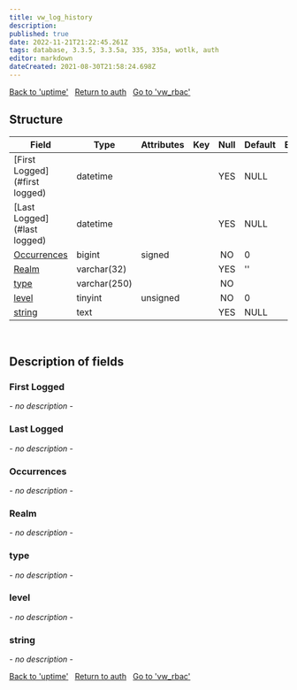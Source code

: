 ```yaml
---
title: vw_log_history
description: 
published: true
date: 2022-11-21T21:22:45.261Z
tags: database, 3.3.5, 3.3.5a, 335, 335a, wotlk, auth
editor: markdown
dateCreated: 2021-08-30T21:58:24.698Z
---
```


<a href="https://trinitycore.info/en/database/335/auth/uptime" class="mt-5 v-btn v-btn--depressed v-btn--flat v-btn--outlined theme--light v-size--default darkblue--text text--lighten-3"><span class="v-btn__content"><i aria-hidden="true" class="v-icon notranslate v-icon--left mdi mdi-arrow-left theme--light"></i><span>Back to 'uptime'</span></span></a>&nbsp;&nbsp;&nbsp;<a href="https://trinitycore.info/en/database/335/auth/home" class="mt-5 v-btn v-btn--depressed v-btn--flat v-btn--outlined theme--light v-size--default darkblue--text text--lighten-3"><span class="v-btn__content"><i aria-hidden="true" class="v-icon notranslate v-icon--left mdi mdi-home-outline theme--light"></i><span>Return to auth</span></span></a>&nbsp;&nbsp;&nbsp;<a href="https://trinitycore.info/en/database/335/auth/vw_rbac" class="mt-5 v-btn v-btn--depressed v-btn--flat v-btn--outlined theme--light v-size--default darkblue--text text--lighten-3"><span class="v-btn__content"><span>Go to 'vw_rbac'</span><i aria-hidden="true" class="v-icon notranslate v-icon--right mdi mdi-arrow-right theme--light"></i></span></a>

## Structure

| Field | Type | Attributes | Key | Null | Default | Extra | Comment |
| --- | --- | --- | :---: | :---: | --- | --- | --- |
| [First Logged](#first logged) | datetime |  |  | YES | NULL |  |  |
| [Last Logged](#last logged) | datetime |  |  | YES | NULL |  |  |
| [Occurrences](#occurrences) | bigint | signed |  | NO | 0 |  |  |
| [Realm](#realm) | varchar(32) |  |  | YES | '' |  |  |
| [type](#type) | varchar(250) |  |  | NO |  |  |  |
| [level](#level) | tinyint | unsigned |  | NO | 0 |  |  |
| [string](#string) | text |  |  | YES | NULL |  |  |
&nbsp;
## Description of fields

### First Logged
*- no description -*
&nbsp;

### Last Logged
*- no description -*
&nbsp;

### Occurrences
*- no description -*
&nbsp;

### Realm
*- no description -*
&nbsp;

### type
*- no description -*
&nbsp;

### level
*- no description -*
&nbsp;

### string
*- no description -*
&nbsp;

<a href="https://trinitycore.info/en/database/335/auth/uptime" class="mt-5 v-btn v-btn--depressed v-btn--flat v-btn--outlined theme--light v-size--default darkblue--text text--lighten-3"><span class="v-btn__content"><i aria-hidden="true" class="v-icon notranslate v-icon--left mdi mdi-arrow-left theme--light"></i><span>Back to 'uptime'</span></span></a>&nbsp;&nbsp;&nbsp;<a href="https://trinitycore.info/en/database/335/auth/home" class="mt-5 v-btn v-btn--depressed v-btn--flat v-btn--outlined theme--light v-size--default darkblue--text text--lighten-3"><span class="v-btn__content"><i aria-hidden="true" class="v-icon notranslate v-icon--left mdi mdi-home-outline theme--light"></i><span>Return to auth</span></span></a>&nbsp;&nbsp;&nbsp;<a href="https://trinitycore.info/en/database/335/auth/vw_rbac" class="mt-5 v-btn v-btn--depressed v-btn--flat v-btn--outlined theme--light v-size--default darkblue--text text--lighten-3"><span class="v-btn__content"><span>Go to 'vw_rbac'</span><i aria-hidden="true" class="v-icon notranslate v-icon--right mdi mdi-arrow-right theme--light"></i></span></a>
